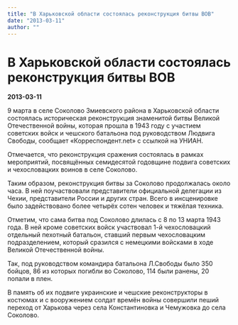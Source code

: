 ```yaml
---
title: "В Харьковской области состоялась реконструкция битвы ВОВ"
date: "2013-03-11"
author: ""
---
```


# В Харьковской области состоялась реконструкция битвы ВОВ

**2013-03-11** 

9 марта в селе Соколово Змиевского района в Харьковской области состоялась историческая реконструкция знаменитой битвы Великой Отечественной войны, которая прошла в 1943 году с участием советских войск и чешского батальона под руководством Людвига Свободы, сообщает «Корреспондент.net» с ссылкой на УНИАН.

Отмечается, что реконструкция сражения состоялась в рамках мероприятий, посвящённых семидесятой годовщине подвига советских и чехословацких воинов в селе Соколово.

Таким образом, реконструкция битвы за Соколово продолжалась около часа. В ней поучаствовали представители официальной делегации из Чехии, представители России и других стран. Всего в инсценировке было задействовано более четырёх сотен человек и тяжёлая техника.

Отметим, что сама битва под Соколово длилась с 8 по 13 марта 1943 года. В ней кроме советских войск участвовал 1-й чехословацкий отдельный пехотный батальон, ставший первым чехословацким подразделением, который сразился с немецкими войсками в ходе Великой Отечественной войны.

Так, под руководством командира батальона Л.Свободы было 350 бойцов, 86 из которых погибли во Соколово, 114 были ранены, 20 попали в плен.

В память об их подвиге украинские и чешские реконструкторы в костюмах и с вооружением солдат времён войны совершили пеший переход от Харькова через села Константиновка и Чемужовка до села Соколово.